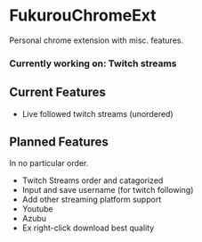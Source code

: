 # FukurouChromeExt
Personal chrome extension with misc. features.
### Currently working on: Twitch streams

## Current Features
* Live followed twitch streams (unordered)

## Planned Features
In no particular order.
* Twitch Streams order and catagorized
* Input and save username (for twitch following)
* Add other streaming platform support
 * Youtube 
 * Azubu
* Ex right-click download best quality
